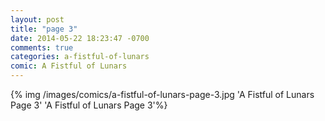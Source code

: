 ```yaml
---
layout: post
title: "page 3"
date: 2014-05-22 18:23:47 -0700
comments: true
categories: a-fistful-of-lunars
comic: A Fistful of Lunars
---
```


{% img /images/comics/a-fistful-of-lunars-page-3.jpg 'A Fistful of Lunars Page 3' 'A Fistful of Lunars Page 3'%}